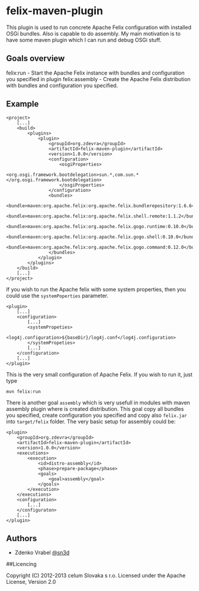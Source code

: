 # felix-maven-plugin

This plugin is used to run concrete Apache Felix configuration with installed OSGi bundles. Also is capable to do assembly.
My main motivation is to have some maven plugin which I can run and debug OSGi stuff.

## Goals overview

felix:run - Start the Apache Felix instance with bundles and configuration you specified in plugin
felix:assembly - Create the Apache Felix distribution with bundles and configuration you specified.

## Example

    <project>
        [...]
        <build>
            <plugins>
                <plugin>
				    <groupId>org.zdevra</groupId>
				    <artifactId>felix-maven-plugin</artifactId>
				    <version>1.0.0</version>
                    <configuration>
                        <osgiProperties>
                            <org.osgi.framework.bootdelegation>sun.*,com.sun.*</org.osgi.framework.bootdelegation>
                        </osgiProperties>
                    </configuration>
                    <bundles>
                        <bundle>maven:org.apache.felix:org.apache.felix.bundlerepository:1.6.6</bundle>
                        <bundle>maven:org.apache.felix:org.apache.felix.shell.remote:1.1.2</bundle>
                        <bundle>maven:org.apache.felix:org.apache.felix.gogo.runtime:0.10.0</bundle>
                        <bundle>maven:org.apache.felix:org.apache.felix.gogo.shell:0.10.0</bundle>
                        <bundle>maven:org.apache.felix:org.apache.felix.gogo.command:0.12.0</bundle>
                    </bundles>
                </plugin>
            </plugins>
        </build>
        [...]
    </project>

If you wish to run the Apache felix with some system properties, then you could use the `systemPoperties` parameter.

    <plugin>
        [...]
        <configuration>
            [...]
            <systemPropeties>
                <log4j.configuration>${baseDir}/log4j.conf</log4j.configuration>
            </systemPropeties>
            [...]
        </configuration>
        [...]
    </plugin>


This is the very small configuration of Apache Felix. If you wish to run it, just type

    mvn felix:run

There is another goal `assembly` which is very usefull in modules with maven assembly plugin where is created distribution.
This goal copy all bundles you specified, create configuration you specified and copy also `felix.jar` into `target/felix`
folder. The very basic setup for assembly could be:

    <plugin>
        <groupId>org.zdevra</groupId>
        <artifactId>felix-maven-plugin</artifactId>
        <version>1.0.0</version>
        <executions>
            <execution>
                <id>distro-assembly</id>
                <phase>prepare-package</phase>
                <goals>
                    <goal>assembly</goal>
                </goals>
            </execution>
        </executions>
        <configuration>
            [...]
        </configuraton>
        [...]
    </plugin>

## Authors

* Zdenko Vrabel [@sn3d](http://github.com/sn3d)

##Licencing

Copyright (C) 2012-2013 celum Slovaka s r.o. Licensed under the Apache License, Version 2.0